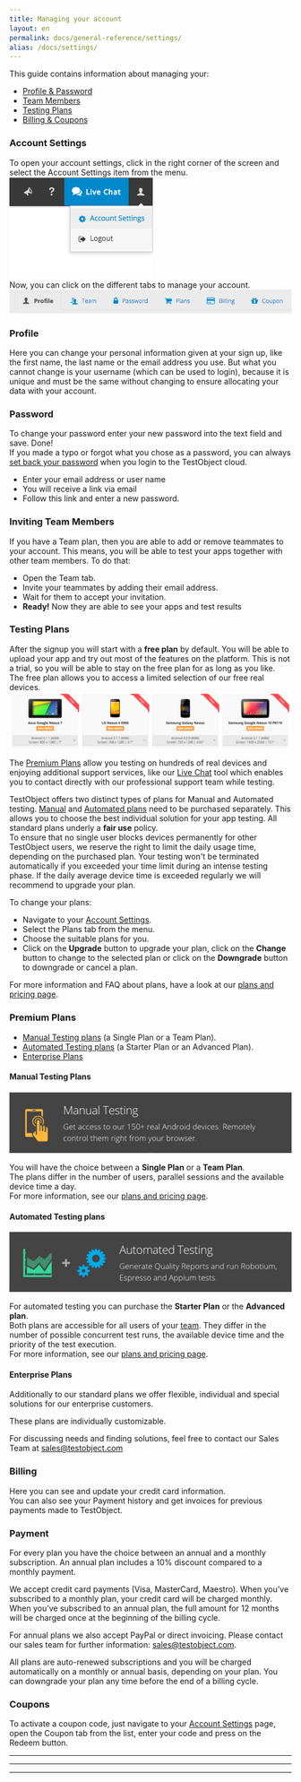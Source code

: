 ```yaml
---
title: Managing your account
layout: en
permalink: docs/general-reference/settings/
alias: /docs/settings/
---
```


This guide contains information about managing your:

* <a href="#profile">Profile &amp; Password</a>
* <a href="#team-accounts">Team Members</a>
* <a href="#plans">Testing Plans</a>
* <a href="#billing">Billing &amp; Coupons</a>


<h3 id="settings">Account Settings</h3>
To open your account settings, click in the right corner of the screen and select the Account Settings item from the menu.
<img class="center shadow" src="/img/general-reference/account-settings.png">
<br>Now, you can click on the different tabs to manage your account.</br> 
<img class="shadow" src="/img/settings/profile.png"> 

<h3 id="profile">Profile</h3>
Here you can change your personal information given at your sign up, like the first name, the last name or the email address you use. But what you cannot change is your username (which can be used to login), because it is unique and must be the same without changing to ensure allocating your data with your account.

<h3 id="password">Password</h3>
To change your password enter your new password into the text field and save. Done!<br>
If you made a typo or forgot what you chose as a password, you can always <a href="https://app.testobject.com/#/forgot" target="_blank">set back your password</a> when you login to the TestObject cloud. 

- Enter your email address or user name
- You will receive a link via email
- Follow this link and enter a new password.

<h3 id="team-accounts">Inviting Team Members</h3>
If you have a Team plan, then you are able to add or remove teammates to your account. This means, you will be able to test your apps together with other team members. To do that:

- Open the Team tab.
- Invite your teammates by adding their email address.
- Wait for them to accept your invitation.
- <b>Ready!</b> Now they are able to see your apps and test results

<h3 id="plans">Testing Plans</h3>

After the signup you will start with a <b>free plan</b> by default. You will be able to upload your app and try out most of the features on the platform. This is not a trial, so you will be able to stay on the free plan for as long as you like. The free plan allows you to access a limited selection of our free real devices.
<img class="center shadow" src="/img/settings/free_devices.png"><br>

The <a href="#pre_plans">Premium Plans</a> allow you testing on hundreds of real devices and enjoying additional support services, like our <a href="https://app.testobject.com/#/chat" target="_blank">Live Chat</a> tool which enables you to contact directly with our professional support team while testing.<br>

TestObject offers two distinct types of plans for Manual and Automated testing. <a href="#manual_plan">Manual</a> and <a href="#automated_plan">Automated plans</a> need to be purchased separately. This allows you to choose the best individual solution for your app testing.
All standard plans underly a <b>fair use</b> policy. <br/> To ensure that no single user blocks devices permanently for other TestObject users, we reserve the right to limit the daily usage time, depending on the purchased plan. Your testing won't be terminated automatically if you exceeded your time limit during an intense testing phase. If the daily average device time is exceeded regularly we will recommend to upgrade your plan. 

To change your plans:

* Navigate to your <a href="#settings">Account Settings</a>.
* Select the Plans tab from the menu.
* Choose the suitable plans for you.
* Click on the <b>Upgrade</b> button to upgrade your plan, click on the <b>Change</b> button to change to the selected plan or click on the <b>Downgrade</b> button to downgrade or cancel a plan.

For more information and FAQ about plans, have a look at our <a href="https://testobject.com/pricing" target="_blank">plans and pricing page</a>.

<h3 id="pre_plans">Premium Plans</h3>

* <a href="#manual_plan">Manual Testing plans</a> (a Single Plan or a Team Plan).
* <a href="#automated_plan">Automated Testing plans</a> (a Starter Plan or an Advanced Plan).
* <a href="#enterprise_plan">Enterprise Plans</a>


<h4 id="manual_plan">Manual Testing Plans</h4>
<img class="left shadow" src="/img/settings/manual-bar.png">

You will have the choice between a <b>Single Plan</b> or a <b>Team Plan</b>.<br/>
The plans differ in the number of users, parallel sessions and the available device time a day.<br/>
For more information, see our <a href="https://testobject.com/pricing" target="_blank">plans and pricing page</a>.

<h4 id="automated_plan">Automated Testing plans</h4>
<img class="left shadow" src="/img/settings/automated-bar.png">

For automated testing you can purchase the <b>Starter Plan</b> or the <b>Advanced plan</b>.<br/>
Both plans are accessible for all users of your <a href="#team-accounts">team</a>. They differ in the number of possible concurrent test runs, the available device time and the priority of the test execution.<br/>
For more information, see our <a href="https://testobject.com/pricing" target="_blank">plans and pricing page</a>.

<h4 id="enterprise_plan">Enterprise Plans</h4>
Additionally to our standard plans we offer flexible, individual  and special solutions for our enterprise customers.

These plans are individually customizable.<br/>

 For discussing needs and finding solutions, feel free to contact our Sales Team at <a href="mailto:sales@testobject.com">sales@testobject.com</a>

<h3 id="billing">Billing</h3>
Here you can see and update your credit card information. <br/>
You can also see your Payment history and get invoices for previous payments made to TestObject.

<h3>Payment</h3>

For every plan you have the choice between an annual and a monthly subscription. 
An annual plan includes a 10% discount compared to a monthly payment. 

We accept credit card payments (Visa, MasterCard, Maestro).
When you’ve subscribed to a monthly plan, your credit card will be charged monthly. When you’ve subscribed to an annual plan, the full amount for 12 months will be charged once at the beginning of the billing cycle.

For annual plans we also accept PayPal or direct invoicing. Please contact our sales team for further information: <a href="mailto:sales@testobject.com">sales@testobject.com</a>.

All plans are auto-renewed subscriptions and you will be charged automatically on a monthly or annual basis, depending on your plan.
You can downgrade your plan any time before the end of a billing cycle. 

<h3>Coupons</h3>
To activate a coupon code, just navigate to your <a href="#settings">Account Settings</a> page, open the Coupon tab from the list, enter your code and press on the Redeem button.

***
***
***
